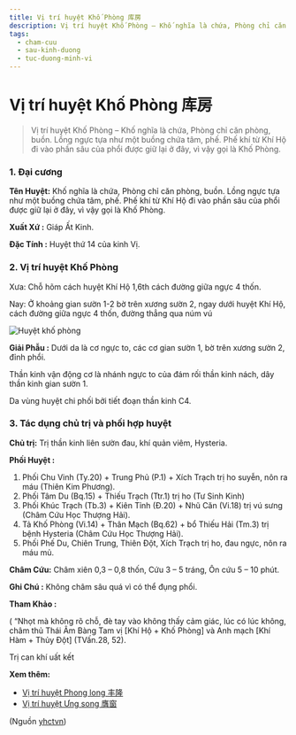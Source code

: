 ```yaml
---
title: Vị trí huyệt Khố Phòng 库房
description: Vị trí huyệt Khố Phòng – Khố nghĩa là chứa, Phòng chỉ căn phòng, buồn. Lồng ngực tựa như một buồng chứa tâm, phế. Phế khí từ Khí Hộ đi vào phần sâu của phổi được giữ lại ở đây, vì vậy gọi là Khố Phòng.
tags:
  - cham-cuu
  - sau-kinh-duong
  - tuc-duong-minh-vi
---
```


# Vị trí huyệt Khố Phòng 库房 

> Vị trí huyệt Khố Phòng – Khố nghĩa là chứa, Phòng chỉ căn phòng, buồn. Lồng ngực tựa như một buồng chứa tâm, phế. Phế khí từ Khí Hộ đi vào phần sâu của phổi được giữ lại ở đây, vì vậy gọi là Khố Phòng.

### 1. Đại cương

**Tên Huyệt:** Khố nghĩa là chứa, Phòng chỉ căn phòng, buồn. Lồng ngực tựa như một buồng chứa tâm, phế. Phế khí từ Khí Hộ đi vào phần sâu của phổi được giữ lại ở đây, vì vậy gọi là Khố Phòng.

**Xuất Xứ :** Giáp Ất Kinh.

**Đặc Tính :** Huyệt thứ 14 của kinh Vị.

### 2. Vị trí huyệt Khố Phòng

Xưa: Chỗ hõm cách huyệt Khí Hộ 1,6th cách đường giữa ngực 4 thốn.

Nay: Ở khoảng gian sườn 1-2 bờ trên xương sườn 2, ngay dưới huyệt Khí Hộ, cách đường giữa ngực 4 thốn, đường thẳng qua núm vú

![Huyệt khố phòng](/imgs/yhctvn/Huyet-kho-phong-300x169.jpg)

**Giải Phẫu :** Dưới da là cơ ngực to, các cơ gian sườn 1, bờ trên xương sườn 2, đỉnh phổi.

Thần kinh vận động cơ là nhánh ngực to của đám rối thần kinh nách, dây thần kinh gian sườn 1.

Da vùng huyệt chi phối bởi tiết đoạn thần kinh C4.

### 3. Tác dụng chủ trị và phối hợp huyệt

**Chủ trị:** Trị thần kinh liên sườn đau, khí quản viêm, Hysteria.

**Phối Huyệt :**

1. Phối Chu Vinh (Ty.20) + Trung Phủ (P.1) + Xích Trạch trị ho suyễn, nôn ra máu (Thiên Kim Phương).
2. Phối Tâm Du (Bq.15) + Thiếu Trạch (Ttr.1) trị ho (Tư Sinh Kinh)
3. Phối Khúc Trạch (Tb.3) + Kiên Tỉnh (Đ.20) + Nhũ Căn (Vi.18) trị vú sưng (Châm Cứu Học Thượng Hải).
4. Tả Khố Phòng (Vi.14) + Thân Mạch (Bq.62) + bổ Thiếu Hải (Tm.3) trị bệnh Hysteria (Châm Cứu Học Thượng Hải).
5. Phối Phế Du, Chiên Trung, Thiên Đột, Xích Trạch trị ho, đau ngực, nôn ra máu mủ.

**Châm Cứu:** Châm xiên 0,3 – 0,8 thốn, Cứu 3 – 5 tráng, Ôn cứu 5 – 10 phút.

**Ghi Chú :** Không châm sâu quá vì có thể đụng phổi.

**Tham Khảo :**

( “Nhọt mà không rõ chỗ, đè tay vào không thấy cảm giác, lúc có lúc không, châm thủ Thái Âm Bàng Tam vị [Khí Hộ + Khố Phòng] và Anh mạch [Khí Hàm + Thủy Đột] (TVấn.28, 52).

Trị can khí uất kết

**Xem thêm:**

* [Vị trí huyệt Phong long 丰隆](/yhctvn/vi-tri-huyet-phong-long-%e4%b8%b0%e9%9a%86)
* [Vị trí huyệt Ưng song 膺窗](/yhctvn/vi-tri-huyet-ung-song-%e8%86%ba%e7%aa%97)

(Nguồn <a href="https://yhctvn.com/vi-tri-huyet-kho-phong/" target="_blank">yhctvn</a>)
